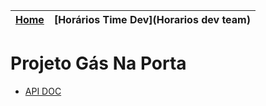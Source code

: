 | [Home](home) | [Horários Time Dev](Horarios dev team) |
| --- | --- |

# Projeto Gás Na Porta

*  [API DOC](http://www.tools.ages.pucrs.br/projetos/gasNaPorta/wikis/api)